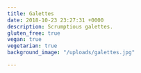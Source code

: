 ```yaml
---
title: Galettes
date: 2018-10-23 23:27:31 +0000
description: Scrumptious galettes.
gluten_free: true
vegan: true
vegetarian: true
background_image: "/uploads/galettes.jpg"

---
```

